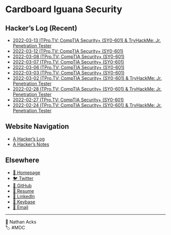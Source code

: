 # Cardboard Iguana Security

## Hacker’s Log (Recent)

* [2022-03-13 ITPro.TV: CompTIA Security+ (SY0-601) & TryHackMe: Jr. Penetration Tester](log/2022-03-13-itprotv-comptia-security-plus-and-tryhackme-jr-penetration-tester.md)
* [2022-03-12 ITPro.TV: CompTIA Security+ (SY0-601)](log/2022-03-12-itprotv-comptia-security-plus.md)
* [2022-03-08 ITPro.TV: CompTIA Security+ (SY0-601)](log/2022-03-08-itprotv-comptia-security-plus.md)
* [2022-03-07 ITPro.TV: CompTIA Security+ (SY0-601)](log/2022-03-07-itprotv-comptia-security-plus.md)
* [2022-03-06 ITPro.TV: CompTIA Security+ (SY0-601)](log/2022-03-06-itprotv-comptia-security-plus.md)
* [2022-03-03 ITPro.TV: CompTIA Security+ (SY0-601)](log/2022-03-03-itprotv-comptia-security-plus.md)
* [2022-03-02 ITPro.TV: CompTIA Security+ (SY0-601) & TryHackMe: Jr. Penetration Tester](log/2022-03-02-itprotv-comptia-security-plus-and-tryhackme-jr-penetration-tester.md)
* [2022-02-28 ITPro.TV: CompTIA Security+ (SY0-601) & TryHackMe: Jr. Penetration Tester](log/2022-02-28-itprotv-comptia-security-plus-and-tryhackme-jr-penetration-tester.md)
* [2022-02-27 ITPro.TV: CompTIA Security+ (SY0-601)](log/2022-02-27-itprotv-comptia-security-plus.md)
* [2022-02-24 ITPro.TV: CompTIA Security+ (SY0-601) & TryHackMe: Jr. Penetration Tester](log/2022-02-24-itprotv-comptia-security-plus-and-tryhackme-jr-penetration-tester.md)

## Website Navigation

* [A Hacker’s Log](log.md)
* [A Hacker’s Notes](notes.md)

## Elsewhere

* [<span aria-hidden="true">🌱</span> Homepage](https://necopinus.xyz)
* [<span aria-hidden="true">🐦</span> Twitter](https://twitter.com/necopinus)
* [<span aria-hidden="true">🐙</span> GitHub](https://github.com/necopinus)
* [<span aria-hidden="true">📄</span> Resume](https://registry.jsonresume.org/necopinus)
* [<span aria-hidden="true">🌃</span> LinkedIn](https://www.linkedin.com/in/necopinus/)
* [<span aria-hidden="true">🔏</span> Keybase](https://keybase.io/necopinus)
* [<span aria-hidden="true">📧</span> Email](mailto:nathan.acks@cardboard-iguana.com)

- - - -

<span aria-hidden="true">👤</span> Nathan Acks  
<span aria-hidden="true">🏷️</span> #MOC
